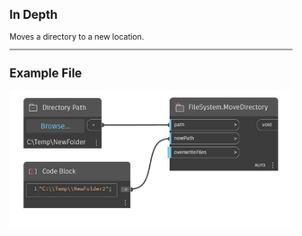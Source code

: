 ## In Depth
Moves a directory to a new location.
___
## Example File

![MoveDirectory](./DSCore.IO.FileSystem.MoveDirectory_img.jpg)

